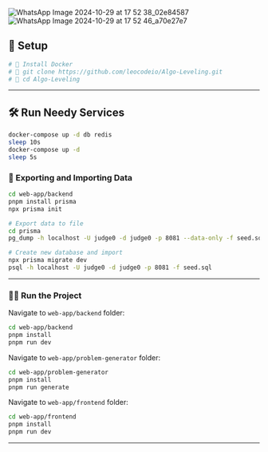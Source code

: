![WhatsApp Image 2024-10-29 at 17 52 38_02e84587](https://github.com/user-attachments/assets/acce006d-a9ad-4c98-aa73-e97af8da222d)
![WhatsApp Image 2024-10-29 at 17 52 46_a70e27e7](https://github.com/user-attachments/assets/6ec9df75-0805-42eb-9646-0c9997c9ad90)

## 🚀 Setup

```bash
# 🐳 Install Docker
# 📂 git clone https://github.com/leocodeio/Algo-Leveling.git
# 📂 cd Algo-Leveling
```

---

## 🛠️ Run Needy Services

```bash
docker-compose up -d db redis
sleep 10s
docker-compose up -d
sleep 5s
```

### 📑 Exporting and Importing Data

```bash
cd web-app/backend
pnpm install prisma
npx prisma init

# Export data to file
cd prisma
pg_dump -h localhost -U judge0 -d judge0 -p 8081 --data-only -f seed.sql

# Create new database and import
npx prisma migrate dev
psql -h localhost -U judge0 -d judge0 -p 8081 -f seed.sql
```

---

### 🏃‍♂️ Run the Project

Navigate to `web-app/backend` folder:

```bash
cd web-app/backend
pnpm install
pnpm run dev
```

Navigate to `web-app/problem-generator` folder:

```bash
cd web-app/problem-generator
pnpm install
pnpm run generate
```

Navigate to `web-app/frontend` folder:

```bash
cd web-app/frontend
pnpm install
pnpm run dev
```

---
